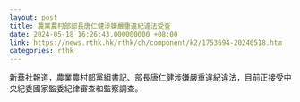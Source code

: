```yaml
---
layout: post
title: 農業農村部部長唐仁健涉嫌嚴重違紀違法受查
date: 2024-05-18 16:26:43.000000000 +08:00
link: https://news.rthk.hk/rthk/ch/component/k2/1753694-20240518.htm
categories: rthk
---
```


新華社報道，農業農村部黨組書記、部長唐仁健涉嫌嚴重違紀違法，目前正接受中央紀委國家監委紀律審查和監察調查。
